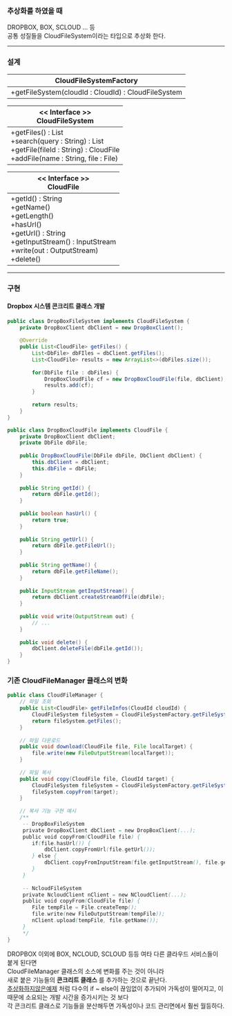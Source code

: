 ### 추상화를 하였을 때
DROPBOX, BOX, SCLOUD ... 등   
공통 성질들을 CloudFileSystem이라는 타입으로 추상화 한다.

---

### 설계
| CloudFileSystemFactory |
|------------------------|
| +getFileSystem(cloudId : CloudId) : CloudFileSystem|

| << Interface >>  <br/>CloudFileSystem                                                                                                                                |
|----------------------------------------------------------------------------------------------------------------------------------------------------------------------|
| +getFiles() : List<CloudFile>  <br/>+search(query : String) : List<CloudFile>  <br/>+getFile(fileId : String) : CloudFile  <br/>+addFile(name : String, file : File) |

| << Interface >>  <br/>CloudFile                                                                                                                                                       |
|---------------------------------------------------------------------------------------------------------------------------------------------------------------------------------------|
| +getId() : String  <br/>+getName()  <br/>+getLength()  <br/>+hasUrl()  <br/>+getUrl() : String  <br/>+getInputStream() : InputStream  <br/>+write(out : OutputStream)  <br/>+delete() |

---
### 구현
#### Dropbox 시스템 콘크리트 클래스 개발
```java
public class DropBoxFileSystem implements CloudFileSystem {
    private DropBoxClient dbClient = new DropBoxClient();
    
    @Override
    public List<CloudFile> getFiles() {
        List<DbFile> dbFIles = dbClient.getFiles();
        List<CloudFile> results = new ArrayList<>(dbFiles.size());
        
        for(DbFile file : dbFiles) {
            DropBoxCloudFile cf = new DropBoxCloudFile(file, dbClient);
            results.add(cf);
        }
        
        return results;
    }
}

public class DropBoxCloudFile implements CloudFile {
    private DropBoxClient dbClient;
    private DbFile dbFile;
    
    public DropBoxCloudFile(DbFile dbFile, DbClient dbClient) {
        this.dbClient = dbClient;
        this.dbFile = dbFile;
    }
    
    public String getId() {
        return dbFile.getId();
    }
    
    public boolean hasUrl() {
        return true;
    }
    
    public String getUrl() {
        return dbFile.getFileUrl();
    }
    
    public String getName() {
        return dbFile.getFileName();
    }
    
    public InputStream getInputStream() {
        return dbClient.createStreamOfFile(dbFile);
    }
    
    public void write(OutputStream out) {
        // ...
    }
    
    public void delete() {
        dbClient.deleteFile(dbFile.getId());
    }
}
```

### 기존 CloudFileManager 클래스의 변화
```java
public class CloudFileManager {
    // 파일 조회
    public List<CloudFile> getFileInfos(CloudId cloudId) {
        CloudFileSystem fileSystem = CloudFileSystemFactory.getFileSystem(cloudId);
        return fileSystem.getFiles();
    }
    
    // 파일 다운로드
    public void download(CloudFile file, File localTarget) {
        file.write(new FileOutputStream(localTarget));
    }
    
    // 파일 복사
    public void copy(CloudFile file, CloudId target) {
        CloudFileSystem fileSystem = CloudFileSystemFactory.getFileSystem(target);
        fileSystem.copyFrom(target);
    }
    
    // 복사 기능 구현 예시
    /**
     -- DropBoxFileSystem
     private DropBoxClient dbClient = new DropBoxClient(...);
     public void copyFrom(CloudFile file) {
        if(file.hasUrl()) {
            dbClient.copyFromUrl(file.getUrl());
        } else {
            dbClient.copyFromInputStream(file.getInputStream(), file.getName());
        }
     }
     
     -- NcloudFileSystem
     private NcloudClient nClient = new NCloudClient(...);
     public void copyFrom(CloudFile file) {
        File tempFile = File.createTemp();
        file.write(new FileOutputStream(tempFile));
        nClient.upload(tempFile, file.getName());
     }
     */
}
```

DROPBOX 이외에 BOX, NCLOUD, SCLOUD 등등 여타 다른 클라우드 서비스들이 붙게 된다면  
CloudFileManager 클래스의 소스에 변화를 주는 것이 아니라  
새로 붙은 기능들의 __콘크리트 클래스__ 를 추가하는 것으로 끝난다.  
[추상화하지않은예제](%EC%B6%94%EC%83%81%ED%99%94%ED%95%98%EC%A7%80%EC%95%8A%EC%9D%80%EC%98%88%EC%A0%9C.md) 처럼 다수의 if ~ else이 끊임없이 추가되어 가독성이 떨어지고, 이 때문에 소요되는 개발 시간을 증가시키는 것 보다  
각 콘크리트 클래스로 기능들을 분산해두면 가독성이나 코드 관리면에서 훨씬 월등하다.
